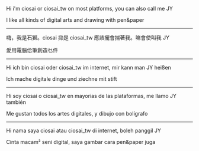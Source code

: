 Hi i'm ciosai or ciosai_tw on most platforms, you can also call me JY

I like all kinds of digital arts and drawing with pen&paper

---
嗨，我是石獅。ciosai 抑是 ciosai_tw 應該攏會揣著我。嘛會使叫我 JY

愛用電腦佮筆創造乜件

---
Hi ich bin ciosai oder ciosai_tw im internet, mir kann man JY heißen

Ich mache digitale dinge und ziechne mit stift

---
Hi soy ciosai o ciosai_tw en mayorias de las plataformas, me llamo JY también

Me gustan todos los artes digitales, y dibujo con bolígrafo

---
Hi nama saya ciosai atau ciosai_tw di internet, boleh panggil JY

Cinta macam² seni digital, saya gambar cara pen&paper juga
